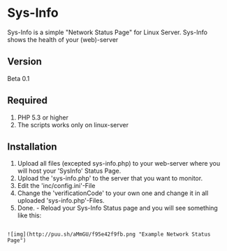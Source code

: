 Sys-Info
=========

Sys-Info is a simple "Network Status Page" for Linux Server. Sys-Info shows the health of your (web)-server

Version
----

Beta 0.1

Required
--------
1. PHP 5.3 or higher
2. The scripts works only on linux-server

Installation
--------------

1. Upload all files (excepted sys-info.php) to your web-server where you will host your 'SysInfo' Status Page.
2. Upload the 'sys-info.php' to the server that you want to monitor.
3. Edit the 'inc/config.ini'-File
4. Change the 'verificationCode' to your own one and change it in all uploaded 'sys-info.php'-Files.
5. Done. - Reload your Sys-Info Status page and you will see something like this:
```

![img](http://puu.sh/aMmGU/f95e42f9fb.png "Example Network Status Page")
